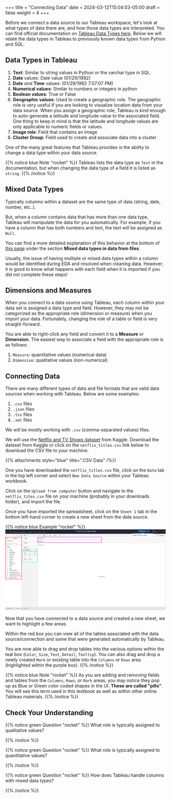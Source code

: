+++
title = "Connecting Data"
date = 2024-03-12T15:04:03-05:00
draft = false
weight = 4
+++

Before we connect a data source to our Tableau workspace, let's look at what types of data there are, and how those data types are interpreted. You can find official documentation on [Tableau Data Types here](https://help.tableau.com/current/pro/desktop/en-us/datafields_typesandroles_datatypes.htm). Below we will relate the data types in Tableau to previously known data types from Python and SQL.

## Data Types in Tableau

1. **Text**: Similar to string values in Python or the varchar type in SQL.
1. **Date** values: Date value (01/29/1992)
1. **Date** *and* **Time** values: (01/29/1992 7:07:07 PM)
1. **Numerical values**: Similar to numbers or integers in python
1. **Boolean values**: True or False
1. **Geographic values**: Used to create a geographic role. The geographic role is very useful if you are looking to visualize location data from your data source. When you assign a geographic role, Tableau is kind enough to auto-generate a latitude and longitude value to the associated field. One thing to keep in mind is that the latitude and longitude values are only applicable to numeric fields or values.
1. **Image role**: Field that contains an image
1. **Cluster Group**: Field used to create and associate data into a cluster

One of the many great features that Tableau provides is the ability to change a data type within your data source.

{{% notice blue Note "rocket" %}}
Tableau lists the data type as `Text` in the documentation, but when changing the data type of a field it is listed as `string`.
{{% /notice %}}

## Mixed Data Types

Typically columns within a dataset are the same type of data (string, date, number, etc..). 

But, when a column contains data that has more than one data type, Tableau will manipulate the data for you automatically. For example, if you have a column that has both numbers and text, the text will be assigned as `Null`.

You can find a more detailed explanation of this behavior at the bottom of [this page](https://help.tableau.com/current/pro/desktop/en-us/datafields_typesandroles_datatypes.htm) under the section **Mixed data types in data from files**.

Usually, the issue of having multiple or mixed data types within a column would be identified during EDA and resolved when cleaning data. However, it is good to know what happens with each field when it is imported if you did not complete these steps!

## Dimensions and Measures

When you connect to a data source using Tableau, each column within your data set is assigned a data type and field. However, they may not be categorized as the appropriate role (dimension or measure) when you import your data. Fortunately, changing the role of a table or field is very straight-forward. 

You are able to right-click any field and convert it to a **Measure** or **Dimension**. 
The easiest way to associate a field with the appropriate role is as follows:

1. `Measure`: quantitative values (numerical data)
1. `Dimension`: qualitative values (non-numerical)

## Connecting Data

There are many different types of data and file formats that are valid data sources when working with Tableau. Below are some examples:

1. `.csv` files
1. `.json` files
1. `.tsv` files
1. `.xml` files

We will be mostly working with `.csv` (comma-separated values) files.

We will use the [Netflix and TV Shows dataset](https://www.kaggle.com/datasets/shivamb/netflix-shows) from Kaggle. Download the dataset from Kaggle or click on the `netflix_titles.csv` link below to download the CSV file to your machine:

{{% attachments style="blue" title=".CSV Data" /%}}

One you have downloaded the `netflix_titles.csv` file, click on the `Data` tab in the top left corner and select `New Data Source` within your Tableau workbook. 

Click on the `Upload from computer` button and navigate to the `netflix_tites.csv` file on your machine (probably in your downloads folder), and import the file.

Once you have imported the spreadsheet, click on the `Sheet 1` tab in the bottom left-hand corner to create a new sheet from the data source.

{{% notice blue Example "rocket" %}}
![New Tableau workbook connected to a data source highlighting specific areas](pictures/tableau-worksheet-with-data.png?classes=border)

Now that you have connected to a data source and created a new sheet, we want to highlight a few areas. 

Within the red box you can view all of the tables associated with the data source/connection and some that were generated automatically by Tableau. 

You are now able to drag and drop tables into the various options within the teal box (`Color`, `Size`, `Text`, `Detail`, `Tooltip`). You can also drag and drop a newly created `Mark` or existing table into the `Columns` or `Rows` area (highlighted within the purple box).
{{% /notice %}}

{{% notice blue Note "rocket" %}}
As you are adding and removing fields and tables from the `Columns`, `Rows`, or `Mark` areas, you may notice they pop up as Blue or Green color coded shapes in the UI. **These are called "pills"**. You will see this term used in this textbook as well as within other online Tableau materials.
{{% /notice %}}

## Check Your Understanding

{{% notice green Question "rocket" %}}
What role is typically assigned to qualitative values?
<!-- Solution: Measures -->
{{% /notice %}}

{{% notice green Question "rocket" %}}
What role is typically assigned to quantitative values?
<!-- Solution: Dimension -->
{{% /notice %}}

{{% notice green Question "rocket" %}}
How does Tableau handle columns with mixed data types?
<!-- Solution: It varies depending on the values inside, it will either convert the data type to either null or an existing Tableau data type -->
{{% /notice %}}
